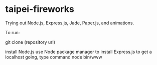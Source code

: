 # taipei-fireworks
Trying out Node.js, Express.js, Jade, Paper.js, and animations.

To run:

git clone (repository url)

install Node.js
use Node package manager to install Express.js
to get a localhost going, type command node bin/www
